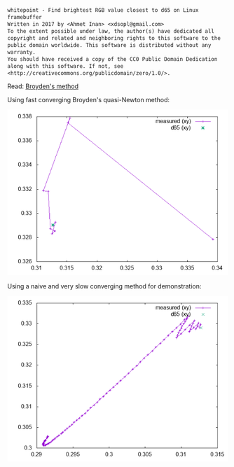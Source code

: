 ```
whitepoint - Find brightest RGB value closest to d65 on Linux framebuffer
Written in 2017 by <Ahmet Inan> <xdsopl@gmail.com>
To the extent possible under law, the author(s) have dedicated all copyright and related and neighboring rights to this software to the public domain worldwide. This software is distributed without any warranty.
You should have received a copy of the CC0 Public Domain Dedication along with this software. If not, see <http://creativecommons.org/publicdomain/zero/1.0/>.
```

Read:
[Broyden's method](https://en.wikipedia.org/wiki/Broyden%27s_method)

Using fast converging Broyden's quasi-Newton method:

![broyden.png](https://raw.githubusercontent.com/xdsopl/whitepoint/master/doc/broyden.png)

Using a naive and very slow converging method for demonstration:

![naive.png](https://raw.githubusercontent.com/xdsopl/whitepoint/master/doc/naive.png)

